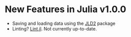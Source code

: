 # New Features in Julia v1.0.0

- Saving and loading data using the [JLD2][1] package
- Linting? [Lint.jl][2]. Not currently up-to-date.



[1]: https://github.com/simonster/JLD2.jl
[2]: https://github.com/tonyhffong/Lint.jl
